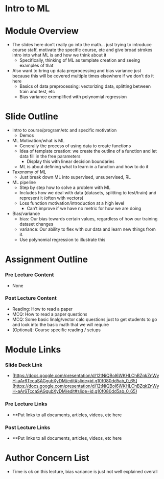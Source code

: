 # Intro to ML

# Module Overview

- The slides here don’t really go into the math… just trying to introduce course staff, motivate the specific course, etc and give broad strokes intro into what ML is and how we think about it
    - Specifically, thinking of ML as template creation and seeing examples of that
- Also want to bring up data preprocessing and bias variance just because this will be covered multiple times elsewhere if we don’t do it here
    - Basics of data preprocessing: vectorizing data, splitting between train and test, etc
    - Bias variance exemplified with polynomial regression

# Slide Outline

- Intro to course/program/etc and specific motivation
    - Demos
- ML Motivation/what is ML
    - Generally the process of using data to create functions
    - Idea of template creation: we create the outline of a function and let data fill in the free parameters
        - Display this with linear decision boundaries
    - ML is about defining what to learn in a function and how to do it
- Taxonomy of ML
    - Just break down ML into supervised, unsupervised, RL
- ML pipeline
    - Step by step how to solve a problem with ML
    - Includes how we deal with data (datasets, splitting to test/train) and represent it (often with vectors)
    - Loss function motivation/introduction at a high level
        - Can’t improve if we have no metric for how we are doing
- Bias/variance
    - bias: Our bias towards certain values, regardless of how our training dataset changes
    - variance: Our ability to flex with our data and learn new things from it.
    - Use polynomial regression to illustrate this

# Assignment Outline

### Pre Lecture Content

- None

### Post Lecture Content

- Reading: How to read a paper
- MCQ: How to read a paper questions
- MCQ: Some basic linalg/vector calc questions just to get students to go and look into the basic math that we will require
- (Optional): Course specific reading / setups

# Module Links

### Slide Deck Link

- [https://docs.google.com/presentation/d/12tNiQBoI6WKHLChBZqkZnWyH-aAr6TccaSAGgubXyDM/edit#slide=id.g10f080dd5ab_0_65](https://docs.google.com/presentation/d/12tNiQBoI6WKHLChBZqkZnWyH-aAr6TccaSAGgubXyDM/edit#slide=id.g10f080dd5ab_0_65)

### Pre Lecture Links

- **Put links to all documents, articles, videos, etc here

### Post Lecture Links

- **Put links to all documents, articles, videos, etc here

# Author Concern List

- Time is ok on this lecture, bias variance is just not well explained overall